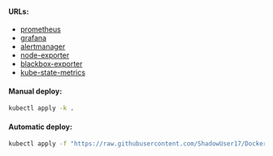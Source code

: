 #### URLs:
- [prometheus](https://github.com/prometheus/prometheus/releases)
- [grafana](https://github.com/grafana/grafana/releases)
- [alertmanager](https://github.com/prometheus/alertmanager/releases)
- [node-exporter](https://github.com/prometheus/node_exporter/releases)
- [blackbox-exporter](https://github.com/prometheus/blackbox_exporter/releases)
- [kube-state-metrics](https://github.com/kubernetes/kube-state-metrics/releases)

#### Manual deploy:
```bash
kubectl apply -k .
```

#### Automatic deploy:
```bash
kubectl apply -f "https://raw.githubusercontent.com/ShadowUser17/DockerTemplates/master/K8S/prometheus-cluster/fluxcd-deploy.yml"
```
